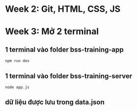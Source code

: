 # Week 2: Git, HTML, CSS, JS
# Week 3: Mở 2 terminal
  ## 1 terminal vào folder bss-training-app
    npm run dev
  ## 1 terminal vào folder bss-training-server
    node app.js
  ## dữ liệu được lưu trong data.json
